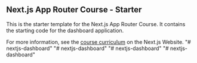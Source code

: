 ## Next.js App Router Course - Starter

This is the starter template for the Next.js App Router Course. It contains the starting code for the dashboard application.

For more information, see the [course curriculum](https://nextjs.org/learn) on the Next.js Website.
"# nextjs-dashboard" 
"# nextjs-dashboard" 
"# nextjs-dashboard" 
"# nextjs-dashboard" 
